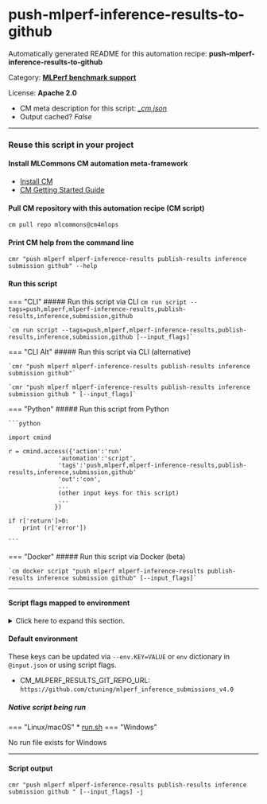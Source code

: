 # push-mlperf-inference-results-to-github
Automatically generated README for this automation recipe: **push-mlperf-inference-results-to-github**

Category: **[MLPerf benchmark support](..)**

License: **Apache 2.0**


* CM meta description for this script: *[_cm.json](https://github.com/mlcommons/cm4mlops/tree/main/script/push-mlperf-inference-results-to-github/_cm.json)*
* Output cached? *False*

---
### Reuse this script in your project

#### Install MLCommons CM automation meta-framework

* [Install CM](https://docs.mlcommons.org/ck/install)
* [CM Getting Started Guide](https://docs.mlcommons.org/ck/getting-started/)

#### Pull CM repository with this automation recipe (CM script)

```cm pull repo mlcommons@cm4mlops```

#### Print CM help from the command line

````cmr "push mlperf mlperf-inference-results publish-results inference submission github" --help````

#### Run this script

=== "CLI"
    ##### Run this script via CLI
    `cm run script --tags=push,mlperf,mlperf-inference-results,publish-results,inference,submission,github`

    `cm run script --tags=push,mlperf,mlperf-inference-results,publish-results,inference,submission,github [--input_flags]`

=== "CLI Alt"
    ##### Run this script via CLI (alternative)

    `cmr "push mlperf mlperf-inference-results publish-results inference submission github"`

    `cmr "push mlperf mlperf-inference-results publish-results inference submission github " [--input_flags]`


=== "Python"
    ##### Run this script from Python


    ```python

    import cmind

    r = cmind.access({'action':'run'
                  'automation':'script',
                  'tags':'push,mlperf,mlperf-inference-results,publish-results,inference,submission,github'
                  'out':'con',
                  ...
                  (other input keys for this script)
                  ...
                 })

    if r['return']>0:
        print (r['error'])

    ```


=== "Docker"
    ##### Run this script via Docker (beta)

    `cm docker script "push mlperf mlperf-inference-results publish-results inference submission github" [--input_flags]`

___


#### Script flags mapped to environment
<details>
<summary>Click here to expand this section.</summary>

* `--branch=value`  &rarr;  `CM_GIT_BRANCH=value`
* `--commit_message=value`  &rarr;  `CM_MLPERF_RESULTS_REPO_COMMIT_MESSAGE=value`
* `--repo_branch=value`  &rarr;  `CM_GIT_BRANCH=value`
* `--repo_url=value`  &rarr;  `CM_MLPERF_RESULTS_GIT_REPO_URL=value`
* `--submission_dir=value`  &rarr;  `CM_MLPERF_INFERENCE_SUBMISSION_DIR=value`

**Above CLI flags can be used in the Python CM API as follows:**

```python
r=cm.access({... , "branch":...}
```

</details>

#### Default environment


These keys can be updated via `--env.KEY=VALUE` or `env` dictionary in `@input.json` or using script flags.

* CM_MLPERF_RESULTS_GIT_REPO_URL: `https://github.com/ctuning/mlperf_inference_submissions_v4.0`



##### Native script being run
=== "Linux/macOS"
     * [run.sh](https://github.com/mlcommons/cm4mlops/tree/main/script/push-mlperf-inference-results-to-github/run.sh)
=== "Windows"

No run file exists for Windows
___
#### Script output
`cmr "push mlperf mlperf-inference-results publish-results inference submission github " [--input_flags] -j`
